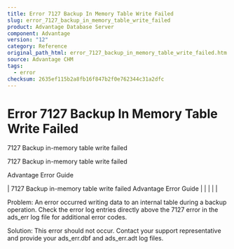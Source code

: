 ```yaml
---
title: Error 7127 Backup In Memory Table Write Failed
slug: error_7127_backup_in_memory_table_write_failed
product: Advantage Database Server
component: Advantage
version: "12"
category: Reference
original_path_html: error_7127_backup_in_memory_table_write_failed.htm
source: Advantage CHM
tags:
  - error
checksum: 2635ef115b2a8fb16f847b2f0e762344c31a2dfc
---
```


# Error 7127 Backup In Memory Table Write Failed

7127 Backup in-memory table write failed

7127 Backup in-memory table write failed

Advantage Error Guide

| 7127 Backup in-memory table write failed  Advantage Error Guide |  |  |  |  |

Problem: An error occurred writing data to an internal table during a backup operation. Check the error log entries directly above the 7127 error in the ads\_err log file for additional error codes.

Solution: This error should not occur. Contact your support representative and provide your ads\_err.dbf and ads\_err.adt log files.

